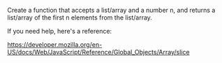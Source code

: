 Create a function that accepts a list/array and a number n, and returns a list/array of the first n elements from the list/array.

If you need help, here's a reference:

https://developer.mozilla.org/en-US/docs/Web/JavaScript/Reference/Global_Objects/Array/slice
